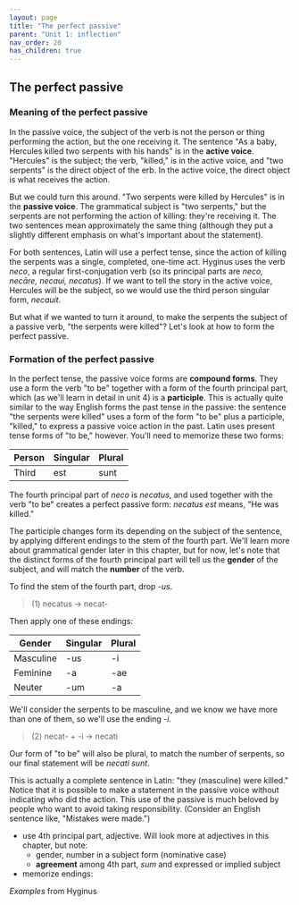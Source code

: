 ```yaml
---
layout: page
title: "The perfect passive"
parent: "Unit 1: inflection"
nav_order: 20
has_children: true
---
```



## The perfect passive


### Meaning of the perfect passive 

In the passive voice, the subject of the verb is not the person or thing performing the action, but the one receiving it.  The sentence "As a baby, Hercules killed two serpents with his hands" is in the **active voice**.  "Hercules" is the subject; the verb, "killed," is in the active voice, and "two serpents" is the direct object of the erb.  In the active voice, the direct object is what receives the action.

But we could turn this around.  "Two serpents were killed by Hercules" is in the **passive voice**.  The grammatical subject is "two serpents," but the serpents are not performing the action of killing: they're receiving it. The two sentences mean approximately the same thing (although they put a slightly different emphasis on what's important about the statement).  

For both sentences, Latin will use a perfect tense, since the action of killing the serpents was a single, completed, one-time act. Hyginus uses the verb *neco*, a regular first-conjugation verb (so its principal parts are *neco, necāre, necaui, necatus*).  If we want to tell the story in the active voice, Hercules will be the subject, so we would use the third person singular form, *necauit*.

But what if we wanted to turn it around, to make the serpents the subject of a passive verb, "the serpents were killed"?  Let's look at how to form the perfect passive.


### Formation of the perfect passive

In the perfect tense, the passive voice forms are **compound forms**.  They use a form the verb "to be" together with a form of the fourth principal part, which (as we'll learn in detail in unit 4) is a **participle**. This is actually quite similar to the way English forms the past tense in the passive: the sentence "the serpents were killed" uses a form of the form "to be" plus a participle, "killed," to express a passive voice action in the past.  Latin uses present tense forms of "to be," however.  You'll need to memorize these two forms:



| Person | Singular | Plural |
| --- | --- | --- |
| Third | est  | sunt |

The fourth principal part of *neco* is *necatus*, and  used together with the verb "to be" creates a perfect passive form:  *necatus est* means, "He was killed."

The participle changes form its depending on the subject of the sentence, by applying different endings to the stem of the fourth part.  We'll learn more about grammatical gender  later in this chapter, but for now, let's note that the distinct forms of the fourth principal part will tell us the **gender** of the subject, and will match the **number** of the verb. 

To find the stem of the fourth part, drop *-us*.

>  (1) necatus -> necat-

Then apply one of these endings:

| Gender | Singular | Plural |
| --- | --- | --- |
| Masculine | -us | -i |
| Feminine | -a | -ae |
| Neuter | -um | -a |


We'll consider the serpents to be masculine, and we know we have more than one of them, so we'll use the ending *-i*.

> (2) necat- + -i -> necati


Our form of "to be" will also be plural, to match the number of serpents, so our final statement will be *necati sunt*.

This is actually a complete sentence in Latin: "they (masculine) were killed."  Notice that it is possible to make a statement in the passive voice without indicating who did the action.  This use of the passive is much beloved by people who want to avoid taking responsibility.  (Consider an English sentence like, "Mistakes were made.")






- use 4th principal part, adjective. Will look more at adjectives in this chapter, but note:
    - gender, number in a subject form (nominative case)
    - **agreement** among 4th part, *sum* and expressed or implied subject
- memorize endings:



*Examples* from Hyginus